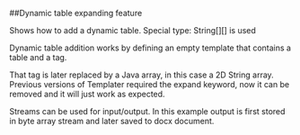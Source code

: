 ##Dynamic table expanding feature

Shows how to add a dynamic table. Special type: String[][] is used

Dynamic table addition works by defining an empty template that contains a table and a tag.

That tag is later replaced by a Java array, in this case a 2D String array.
Previous versions of Templater required the expand keyword, now it can be removed and it will just work as expected.

Streams can be used for input/output. In this example output is first stored in byte array stream and later saved to docx document.
